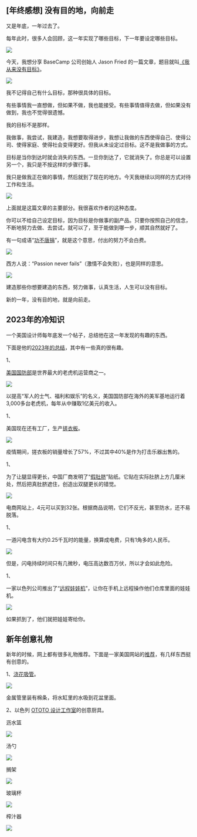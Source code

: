 ## [年终感想] 没有目的地，向前走

又是年底，一年过去了。

每年此时，很多人会回顾，这一年实现了哪些目标，下一年要设定哪些目标。

![](https://cdn.beekka.com/blogimg/asset/202312/bg2023121604.webp)

今天，我想分享 BaseCamp 公司创始人 Jason Fried 的一篇文章，题目就叫[《我从来没有目标》](https://m.signalvnoise.com/ive-never-had-a-goal/)。

![](https://cdn.beekka.com/blogimg/asset/202312/bg2023121605.webp)

我不记得自己有什么目标，那种很具体的目标。

有些事情我一直想做，但如果不做，我也能接受。有些事情值得去做，但如果没有做到，我也不觉得很遗憾。

我的目标不是那样。

我做事，我尝试，我建造，我想要取得进步，我想让我做的东西使得自己、使得公司、使得家庭、使得社会变得更好。但我从未设定过目标。这不是我做事的方式。

目标是当你到达时就会消失的东西。一旦你到达了，它就消失了。你总是可以设置另一个，我只是不按这样的步骤行事。

我只是做我正在做的事情，然后就到了现在的地方。今天我继续以同样的方式对待工作和生活。

![](https://cdn.beekka.com/blogimg/asset/202312/bg2023121607.webp)

上面就是这篇文章的主要部分。我很喜欢作者的这种态度。

你可以不给自己设定目标，因为目标是你做事的副产品。只要你按照自己的信念，不断地努力去做、去尝试，就可以了，至于能做到哪一步，顺其自然就好了。

有一句成语“[功不唐捐](https://baike.baidu.com/item/%E5%8A%9F%E4%B8%8D%E5%94%90%E6%8D%90/10712036)”，就是这个意思，付出的努力不会白费。

![](https://cdn.beekka.com/blogimg/asset/202312/bg2023121606.webp)

西方人说：“Passion never fails”（激情不会失败），也是同样的意思。

![](https://cdn.beekka.com/blogimg/asset/202312/bg2023121608.webp)

建造那些你想要建造的东西，努力做事，认真生活，人生可以没有目标。

新的一年，没有目的地，就是向前走。

## 2023年的冷知识

一个美国设计师每年底发一个帖子，总结他在这一年发现的有趣的东西。

下面是他的[2023年的总结](https://medium.com/magnetic/52-things-i-learned-in-2023-a3bbb9f9323d)，其中有一些真的很有趣。

1、

[美国国防部](https://www.npr.org/2022/07/31/1110882487/dod-slot-machines-overseas-bases)是世界最大的老虎机运营商之一。

![](https://cdn.beekka.com/blogimg/asset/202312/bg2023120414.webp)

以提高“军人的士气、福利和娱乐”的名义，美国国防部在海外的美军基地运行着3,000多台老虎机，每年从中赚取1亿美元的收入。

1、

美国现在还有工厂，生产[搓衣板](https://www.wsj.com/amp/articles/americas-last-washboard-factory-isnt-ready-to-throw-in-the-towel-11674744553)。

![](https://cdn.beekka.com/blogimg/asset/202312/bg2023121705.webp)

疫情期间，搓衣板的销量增长了57%，不过其中40%是作为打击乐器出售的。

1、

为了让腿显得更长，中国厂商发明了“[假肚脐](https://www.scmp.com/news/people-culture/gender-diversity/article/3230438/fake-belly-buttons-all-rage-china-women-seek-freedom-dress-and-boost-confidence-some-raise-body)”贴纸。它贴在实际肚脐上方几厘米处，然后把真肚脐遮住，创造出双腿更长的错觉。

![](https://cdn.beekka.com/blogimg/asset/202312/bg2023121706.webp)

电商网站上，4元可以买到32张。根据商品说明，它们不反光，甚至防水，还不易脱落。

1、

一道闪电含有大约0.25千瓦时的能量，换算成电费，只有1角多的人民币。

![](https://cdn.beekka.com/blogimg/asset/202312/bg2023121703.webp)

但是，闪电持续时间只有几微秒，电压高达数百万伏，所以才会如此危险。

1、

一家以色列公司推出了“[远程娃娃机](https://www.ft.com/content/c5aedb42-8ab6-40d3-bbfb-6ac8112e4c15)”，让你在手机上远程操作他们仓库里面的娃娃机。

![](https://cdn.beekka.com/blogimg/asset/202312/bg2023121704.webp)

如果抓到了，他们就把娃娃寄给你。

## 新年创意礼物

新年的时候，网上都有很多礼物推荐。下面是一家美国网站的[推荐](https://www.legalnomads.com/gift-guide-2023/)，有几样东西挺有创意的。

1、[浇花吸管](https://plantstraws.co/products/plant-straw-small)。

![](https://cdn.beekka.com/blogimg/asset/202312/bg2023121715.webp)

金属管里装有棉条，将水缸里的水吸到花盆里面。

2、以色列 [OTOTO 设计工作室](https://ototodesign.com/collections/new)的创意厨具。

沥水篮

![](https://cdn.beekka.com/blogimg/asset/202312/bg2023121709.webp)

汤勺

![](https://cdn.beekka.com/blogimg/asset/202312/bg2023121710.webp)

搁架

![](https://cdn.beekka.com/blogimg/asset/202312/bg2023121713.webp)

玻璃杯

![](https://cdn.beekka.com/blogimg/asset/202312/bg2023121712.webp)

榨汁器

![](https://cdn.beekka.com/blogimg/asset/202312/bg2023121714.webp)